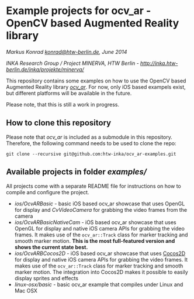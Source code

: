 # Example projects for ocv_ar - OpenCV based Augmented Reality library

*Markus Konrad <konrad@htw-berlin.de>, June 2014*

*INKA Research Group / Project MINERVA, HTW Berlin - http://inka.htw-berlin.de/inka/projekte/minerva/*

This repository contains some examples on how to use the OpenCV based Augmented Reality library *[ocv_ar](https://github.com/htw-inka/ocv_ar)*. For now, only iOS based exampels exist, but different platforms will be available in the future.

Please note, that this is still a work in progress.

## How to clone this repository

Please note that *ocv_ar* is included as a submodule in this repository. Therefore, the following command needs to be used to clone the repo:

```
git clone --recursive git@github.com:htw-inka/ocv_ar-examples.git
```

## Available projects in folder *examples/*

All projects come with a separate README file for instructions on how to compile and configure the project.

* *ios/OcvARBasic* - basic iOS based ocv_ar showcase that uses OpenGL for display and *CvVideoCamera* for grabbing the video frames from the camera
* *ios/OcvARBasicNativeCam* - iOS based ocv_ar showcase that uses OpenGL for display and native iOS camera APIs for grabbing the video frames. It makes use of the `ocv_ar::Track` class for marker tracking and smooth marker motion. **This is the most full-featured version and shows the current state best.**
* *ios/OcvARBCocos2D* - iOS based ocv_ar showcase that uses [Cocos2D](http://www.cocos2d-swift.org/) for display and native iOS camera APIs for grabbing the video frames. It makes use of the `ocv_ar::Track` class for marker tracking and smooth marker motion. The integration into Cocos2D makes it possible to easily display sprites and effects
* *linux-osx/basic* - basic ocv_ar example that compiles under Linux and Mac OSX
